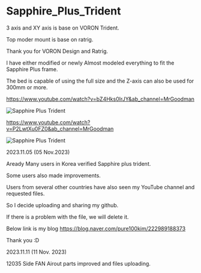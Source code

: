 # Sapphire_Plus_Trident


3 axis and XY axis is base on VORON Trident.

Top moder mount is base on ratrig.

Thank you for VORON Design and Ratrig.

I have either modified or newly  Almost modeled everything to fit the Sapphire Plus frame.

The bed is capable of using the full size and the Z-axis can also be used for 300mm or more.


https://www.youtube.com/watch?v=bZ4Hks0IrJY&ab_channel=MrGoodman


![Sapphire Plus Trident](https://github.com/pure100kim/Sapphire_Plus_Trident/blob/main/Photo/SP_5_Modeling.png)


https://www.youtube.com/watch?v=P2LwtXu0FZ0&ab_channel=MrGoodman

![Sapphire Plus Trident](https://github.com/pure100kim/Sapphire_Plus_Trident/blob/main/Photo/SP_Side_Cooling_FAN.jpg)





2023.11.05 (05 Nov.2023)

Aready Many users in Korea verified Sapphire plus trident.

Some users also made improvements.

Users from several other countries have also seen my YouTube channel and requested files.

So I decide uploading and sharing my github.

If there is a problem with the file, we will delete it.


Below link is my blog
https://blog.naver.com/pure100kim/222989188373


Thank you :D



2023.11.11 (11 Nov. 2023)

12035 Side FAN Airout parts improved and files uploading.


